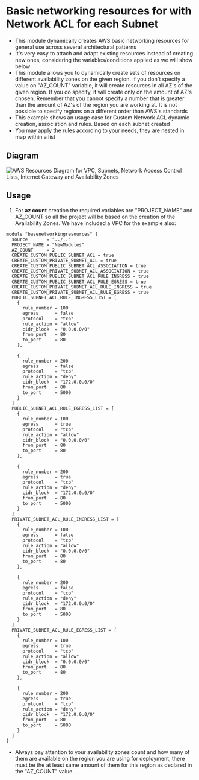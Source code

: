 # Basic networking resources for with Network ACL for each Subnet

* This module dynamically creates AWS basic networking resources for general use across several architectural patterns
* It's very easy to attach and adapt existing resources instead of creating new ones, considering the variables/conditions applied as we will show below
* This module allows you to dynamically create sets of resources on different availability zones on the given region. If you don't specify a value on "AZ_COUNT" variable, it will create resources in all AZ's of the given region. If you do specify, it will create only on the amount of AZ's chosen. Remember that you cannot specify a number that is greater than the amount of AZ's of the region you are working at. It is not possible to specify regions on a different order than AWS's standards
* This example shows an usage case for Custom Network ACL dynamic creation, association and rules. Based on each subnet created
* You may apply the rules according to your needs, they are nested in map within a list

## Diagram

![AWS Resources Diagram for VPC, Subnets, Network Access Control Lists, Internet Gateway and Availability Zones](https://user-images.githubusercontent.com/106110465/197301881-87f1bc11-871e-4f51-860d-93f541cbb4de.png "Basic Networking Infrastructure")

## Usage

1. For <b>az count</b> creation the required variables are "PROJECT_NAME" and AZ_COUNT so all the project will be based on the creation of the Availability Zones. We have included a VPC for the example also:

```hcl
module "basenetworkingresources" {
  source       = "../.."
  PROJECT_NAME = "NewModules"
  AZ_COUNT     = 2
  CREATE_CUSTOM_PUBLIC_SUBNET_ACL = true
  CREATE_CUSTOM_PRIVATE_SUBNET_ACL = true
  CREATE_CUSTOM_PUBLIC_SUBNET_ACL_ASSOCIATION = true
  CREATE_CUSTOM_PRIVATE_SUBNET_ACL_ASSOCIATION = true
  CREATE_CUSTOM_PUBLIC_SUBNET_ACL_RULE_INGRESS = true
  CREATE_CUSTOM_PUBLIC_SUBNET_ACL_RULE_EGRESS = true
  CREATE_CUSTOM_PRIVATE_SUBNET_ACL_RULE_INGRESS = true
  CREATE_CUSTOM_PRIVATE_SUBNET_ACL_RULE_EGRESS = true
  PUBLIC_SUBNET_ACL_RULE_INGRESS_LIST = [
    {
      rule_number = 100
      egress      = false
      protocol    = "tcp"
      rule_action = "allow"
      cidr_block  = "0.0.0.0/0"
      from_port   = 80
      to_port     = 80
    },

    {
      rule_number = 200
      egress      = false
      protocol    = "tcp"
      rule_action = "deny"
      cidr_block  = "172.0.0.0/0"
      from_port   = 80
      to_port     = 5000
    }
  ]
  PUBLIC_SUBNET_ACL_RULE_EGRESS_LIST = [
    {
      rule_number = 100
      egress      = true
      protocol    = "tcp"
      rule_action = "allow"
      cidr_block  = "0.0.0.0/0"
      from_port   = 80
      to_port     = 80
    },

    {
      rule_number = 200
      egress      = true
      protocol    = "tcp"
      rule_action = "deny"
      cidr_block  = "172.0.0.0/0"
      from_port   = 80
      to_port     = 5000
    }
  ]
  PRIVATE_SUBNET_ACL_RULE_INGRESS_LIST = [
    {
      rule_number = 100
      egress      = false
      protocol    = "tcp"
      rule_action = "allow"
      cidr_block  = "0.0.0.0/0"
      from_port   = 80
      to_port     = 80
    },

    {
      rule_number = 200
      egress      = false
      protocol    = "tcp"
      rule_action = "deny"
      cidr_block  = "172.0.0.0/0"
      from_port   = 80
      to_port     = 5000
    }
  ]
  PRIVATE_SUBNET_ACL_RULE_EGRESS_LIST = [
    {
      rule_number = 100
      egress      = true
      protocol    = "tcp"
      rule_action = "allow"
      cidr_block  = "0.0.0.0/0"
      from_port   = 80
      to_port     = 80
    },

    {
      rule_number = 200
      egress      = true
      protocol    = "tcp"
      rule_action = "deny"
      cidr_block  = "172.0.0.0/0"
      from_port   = 80
      to_port     = 5000
    }
  ]
}
```
* Always pay attention to your availability zones count and how many of them are available on the region you are using for deployment, there must be the at least same amount of them for this region as declared in the "AZ_COUNT" value.